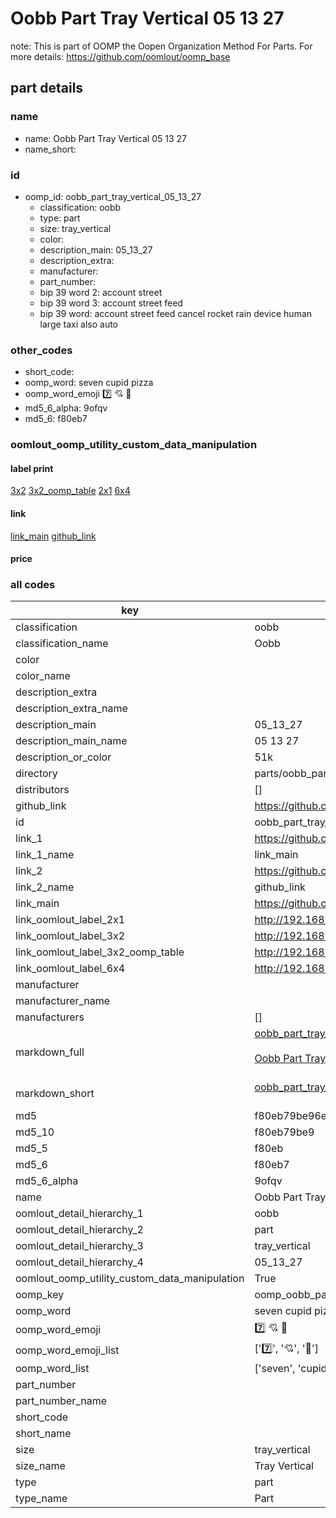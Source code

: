 # Oobb Part Tray Vertical 05 13 27  

note: This is part of OOMP the Oopen Organization Method For Parts. For more details: https://github.com/oomlout/oomp_base

##  part details





### name
* name: Oobb Part Tray Vertical 05 13 27
* name_short: 
### id
* oomp_id: oobb_part_tray_vertical_05_13_27
  * classification: oobb
  * type: part
  * size: tray_vertical
  * color: 
  * description_main: 05_13_27
  * description_extra: 
  * manufacturer: 
  * part_number: 
  * bip 39 word 2: account street
  * bip 39 word 3: account street feed
  * bip 39 word: account street feed cancel rocket rain device human large taxi also auto

### other_codes
* short_code: 
* oomp_word: seven cupid pizza
* oomp_word_emoji :seven: :cupid: :pizza:
* md5_6_alpha: 9ofqv
* md5_6: f80eb7






### oomlout_oomp_utility_custom_data_manipulation
#### label print
[3x2](http://192.168.1.245:1112/?label=oomp%209ofqv)
[3x2_oomp_table](http://192.168.1.107:1112/?label=oomp%209ofqv)
[2x1](http://192.168.1.242:1112/?label=oomp%209ofqv)
[6x4](http://192.168.1.55:1112/?label=oomp%209ofqv)    

#### link

[link_main](https://github.com/oomlout/oomlout_oomp_current_version_messy/tree/main/parts/oobb_part_tray_vertical_05_13_27) [github_link](https://github.com/oomlout/oomlout_oomp_part_src/tree/main/parts/oobb_part_tray_vertical_05_13_27)                             

#### price







### all codes 
| key | value |  
| --- | --- |  
| classification | oobb |  
| classification_name | Oobb |  
| color |  |  
| color_name |  |  
| description_extra |  |  
| description_extra_name |  |  
| description_main | 05_13_27 |  
| description_main_name | 05 13 27 |  
| description_or_color | 51k |  
| directory | parts/oobb_part_tray_vertical_05_13_27 |  
| distributors | [] |  
| github_link | https://github.com/oomlout/oomlout_oomp_part_src/tree/main/parts/oobb_part_tray_vertical_05_13_27 |  
| id | oobb_part_tray_vertical_05_13_27 |  
| link_1 | https://github.com/oomlout/oomlout_oomp_current_version_messy/tree/main/parts/oobb_part_tray_vertical_05_13_27 |  
| link_1_name | link_main |  
| link_2 | https://github.com/oomlout/oomlout_oomp_part_src/tree/main/parts/oobb_part_tray_vertical_05_13_27 |  
| link_2_name | github_link |  
| link_main | https://github.com/oomlout/oomlout_oomp_current_version_messy/tree/main/parts/oobb_part_tray_vertical_05_13_27 |  
| link_oomlout_label_2x1 | http://192.168.1.242:1112/?label=oomp%209ofqv |  
| link_oomlout_label_3x2 | http://192.168.1.245:1112/?label=oomp%209ofqv |  
| link_oomlout_label_3x2_oomp_table | http://192.168.1.107:1112/?label=oomp%209ofqv |  
| link_oomlout_label_6x4 | http://192.168.1.55:1112/?label=oomp%209ofqv |  
| manufacturer |  |  
| manufacturer_name |  |  
| manufacturers | [] |  
| markdown_full | [oobb_part_tray_vertical_05_13_27](https://github.com/oomlout/oomlout_oomp_current_version_messy/tree/main/parts/oobb_part_tray_vertical_05_13_27)<br>[](https://github.com/oomlout/oomlout_oomp_current_version_messy/tree/main/parts/oobb_part_tray_vertical_05_13_27)<br>[Oobb Part Tray Vertical 05 13 27](https://github.com/oomlout/oomlout_oomp_current_version_messy/tree/main/parts/oobb_part_tray_vertical_05_13_27)<br><br> |  
| markdown_short | [oobb_part_tray_vertical_05_13_27](https://github.com/oomlout/oomlout_oomp_current_version_messy/tree/main/parts/oobb_part_tray_vertical_05_13_27)<br><br> |  
| md5 | f80eb79be96ec796c45db212a975b80c |  
| md5_10 | f80eb79be9 |  
| md5_5 | f80eb |  
| md5_6 | f80eb7 |  
| md5_6_alpha | 9ofqv |  
| name | Oobb Part Tray Vertical 05 13 27 |  
| oomlout_detail_hierarchy_1 | oobb |  
| oomlout_detail_hierarchy_2 | part |  
| oomlout_detail_hierarchy_3 | tray_vertical |  
| oomlout_detail_hierarchy_4 | 05_13_27 |  
| oomlout_oomp_utility_custom_data_manipulation | True |  
| oomp_key | oomp_oobb_part_tray_vertical_05_13_27 |  
| oomp_word | seven cupid pizza |  
| oomp_word_emoji | :seven: :cupid: :pizza: |  
| oomp_word_emoji_list | [':seven:', ':cupid:', ':pizza:'] |  
| oomp_word_list | ['seven', 'cupid', 'pizza'] |  
| part_number |  |  
| part_number_name |  |  
| short_code |  |  
| short_name |  |  
| size | tray_vertical |  
| size_name | Tray Vertical |  
| type | part |  
| type_name | Part |  
